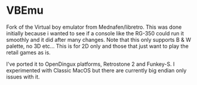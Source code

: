# VBEmu
Fork of the Virtual boy emulator from Mednafen/libretro.
This was done initially because i wanted to see if a console like the RG-350 could run it smoothly and it did after many changes.
Note that this only supports B & W palette, no 3D etc... This is for 2D only and those that just want to play the retail games as is.

I've ported it to OpenDingux platforms, Retrostone 2 and Funkey-S. I experimented with Classic MacOS but there are currently big endian only issues with it.
